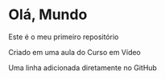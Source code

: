 # Olá, Mundo
Este é o meu primeiro repositório

Criado em uma aula do Curso em Vídeo

Uma linha adicionada diretamente no GitHub
